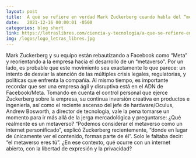 ```yaml
---
layout: post
title:  A qué se refiere en verdad Mark Zuckerberg cuando habla del “metaverso”
date:   2021-12-16 00:00:01 -0500
categories: blog short
link: https://letraslibres.com/ciencia-y-tecnologia/a-que-se-refiere-en-verdad-mark-zuckerberg-al-hablar-del-metaverso/
img: /logos/logo_letras_libres.jpg
---
```

Mark Zuckerberg y su equipo están rebautizando a Facebook como “Meta” y reorientando a la empresa hacia el desarrollo de un “metaverso”. Por un lado, es probable que este movimiento sea exactamente lo que parece: un intento de desviar la atención de las múltiples crisis legales, regulatorias, y políticas que enfrenta la compañía. Al mismo tiempo, es importante recordar que ser una empresa ágil y disruptiva está en el ADN de Facebook/Meta. Tomando en cuenta el control personal que ejerce Zuckerberg sobre la empresa, su continua inversión creativa en productos e ingeniería, así como el reciente ascenso del jefe de hardware/Oculus, Andrew Bosworth, a director de tecnología, vale la pena tomarse un momento para ir más allá de la jerga mercadológica y preguntarse: ¿Qué realmente es un metaverso? “Podemos considerar el metaverso como un internet personificado”, explicó Zuckerberg recientemente, “donde en lugar de únicamente ver el contenido, formas parte de él”. Solo le faltaba decir: “el metaverso eres tú”. ¿En ese contexto, qué ocurre con un internet abierto, con la libertad de expresión y la privacidad?
